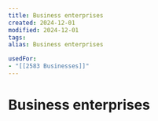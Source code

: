 ```yaml
---
title: Business enterprises
created: 2024-12-01
modified: 2024-12-01
tags: 
alias: Business enterprises

usedFor:
- "[[2583 Businesses]]"
---
```

# Business enterprises
